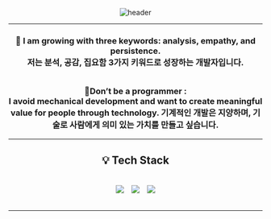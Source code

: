 <div align="center">
 
![header](https://capsule-render.vercel.app/api?type=waving&color=auto&height=200&section=header&text=System.out.println("Hello%20World!");&fontSize=50&animation=twinkling)

---

<h3>

🌟 I am growing with three keywords: <b>analysis</b>, <b>empathy</b>, and <b>persistence</b>.<br>
저는 <b>분석</b>, <b>공감</b>, <b>집요함</b> 3가지 키워드로 성장하는 개발자입니다. <br><br>

📍Don’t be a programmer : <br>
I avoid mechanical development and want to create meaningful value for people through technology.
기계적인 개발은 지양하며, 기술로 사람에게 의미 있는 가치를 만들고 싶습니다.
</h3>

---
<h2>💡 Tech Stack</h2>
<div style="display: flex; justify-content: center; gap: 15px; padding: 20px;">
    <img src="https://img.shields.io/badge/Java-007396?style=for-the-badge&logo=java&logoColor=white"/>
    <img src="https://img.shields.io/badge/Spring%20Boot-6DB33F?style=for-the-badge&logo=springboot&logoColor=white"/>
    <img src="https://img.shields.io/badge/MySQL-4479A1?style=for-the-badge&logo=mysql&logoColor=white"/>
</div>

---

</div>
